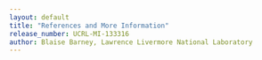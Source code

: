 ```yaml
---
layout: default
title: "References and More Information"
release_number: UCRL-MI-133316
author: Blaise Barney, Lawrence Livermore National Laboratory
---
```

